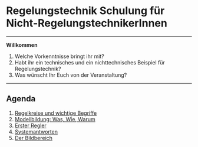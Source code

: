 Regelungstechnik Schulung für Nicht-RegelungstechnikerInnen
==========================
---

**Willkommen**
1. Welche Vorkenntnisse bringt ihr mit?
2. Habt ihr ein technisches und ein nichttechnisches Beispiel für Regelungstechnik?
3. Was wünscht Ihr Euch von der Veranstaltung?


---

## Agenda
1.  [Regelkreise und wichtige Begriffe](2_Begriffe)
3.  [Modellbildung: Was, Wie, Warum](3_Modellbildung)
4.  [Erster Regler](4_Erste_Regler)
5.  [Systemantworten](5_Dynamisches_Verhalten)
6.  [Der Bildbereich](6_Laplace)




